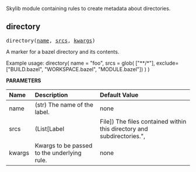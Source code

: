 <!-- Generated with Stardoc: http://skydoc.bazel.build -->

Skylib module containing rules to create metadata about directories.

<a id="directory"></a>

## directory

<pre>
directory(<a href="#directory-name">name</a>, <a href="#directory-srcs">srcs</a>, <a href="#directory-kwargs">kwargs</a>)
</pre>

A marker for a bazel directory and its contents.

Example usage:
directory(
    name = "foo",
    srcs = glob(
        ["**/*"],
        exclude=["BUILD.bazel", "WORKSPACE.bazel", "MODULE.bazel"])
    )
)


**PARAMETERS**


| Name  | Description | Default Value |
| :------------- | :------------- | :------------- |
| <a id="directory-name"></a>name |  (str) The name of the label.   |  none |
| <a id="directory-srcs"></a>srcs |  (List[Label|File]) The files contained within this directory and subdirectories.",   |  <code>[]</code> |
| <a id="directory-kwargs"></a>kwargs |  Kwargs to be passed to the underlying rule.   |  none |


